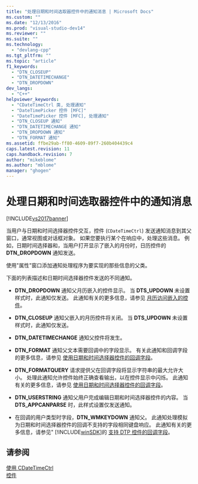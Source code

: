 ```yaml
---
title: "处理日期和时间选取器控件中的通知消息 | Microsoft Docs"
ms.custom: ""
ms.date: "12/13/2016"
ms.prod: "visual-studio-dev14"
ms.reviewer: ""
ms.suite: ""
ms.technology: 
  - "devlang-cpp"
ms.tgt_pltfrm: ""
ms.topic: "article"
f1_keywords: 
  - "DTN_CLOSEUP"
  - "DTN_DATETIMECHANGE"
  - "DTN_DROPDOWN"
dev_langs: 
  - "C++"
helpviewer_keywords: 
  - "CDateTimeCtrl 类, 处理通知"
  - "DateTimePicker 控件 [MFC]"
  - "DateTimePicker 控件 [MFC], 处理通知"
  - "DTN_CLOSEUP 通知"
  - "DTN_DATETIMECHANGE 通知"
  - "DTN_DROPDOWN 通知"
  - "DTN_FORMAT 通知"
ms.assetid: ffbe29ab-ff80-4609-89f7-260b404439c4
caps.latest.revision: 11
caps.handback.revision: 7
author: "mikeblome"
ms.author: "mblome"
manager: "ghogen"
---
```

# 处理日期和时间选取器控件中的通知消息
[!INCLUDE[vs2017banner](../assembler/inline/includes/vs2017banner.md)]

当用户与日期和时间选择器控件交互，控件 \(`CDateTimeCtrl`\) 发送通知消息到其父窗口，通常视图或对话框对象。  如果您要执行某个在响应中，处理这些消息。  例如，日期时间选择器和，当用户打开显示了嵌入的月份时，日历控件的 **DTN\_DROPDOWN** 通知发送。  
  
 使用"属性"窗口添加通知处理程序为要实现的那些信息的父类。  
  
 下面的列表描述和日期时间选择器控件发送的不同通知。  
  
-   **DTN\_DROPDOWN** 通知父月历嵌入的控件显示。  当 **DTS\_UPDOWN** 未设置样式时，此通知仅发送。  此通知有关的更多信息，请参见 [月历访问嵌入的控件](../mfc/accessing-the-embedded-month-calendar-control.md)。  
  
-   **DTN\_CLOSEUP** 通知父嵌入的月历控件将关闭。  当 **DTS\_UPDOWN** 未设置样式时，此通知仅发送。  
  
-   **DTN\_DATETIMECHANGE** 通知父控件将发生。  
  
-   **DTN\_FORMAT** 通知父文本需要回调中的字段显示。  有关此通知和回调字段的更多信息，请参见 [使用日期和时间选择器控件的回调字段](../mfc/using-callback-fields-in-a-date-and-time-picker-control.md)。  
  
-   **DTN\_FORMATQUERY** 请求提供父在回调字段将显示字符串的最大允许大小。  处理此通知允许控件始终正确查看输出，以在控件显示中闪烁。  此通知有关的更多信息，请参见 [使用日期和时间选择器控件的回调字段](../mfc/using-callback-fields-in-a-date-and-time-picker-control.md)。  
  
-   **DTN\_USERSTRING** 通知父用户完成编辑日期和时间选择器控件的内容。  当 **DTS\_APPCANPARSE** 时，此样式设置仅发送通知。  
  
-   在回调的用户类型时字段，**DTN\_WMKEYDOWN** 通知父。  此通知处理模拟为日期和时间选择器控件的回调不支持的字段相同键盘响应。  此通知有关的更多信息，请参见" [!INCLUDE[winSDK](../atl/includes/winsdk_md.md)]的 [支持 DTP 控件的回调字段](http://msdn.microsoft.com/library/windows/desktop/bb761726)。  
  
## 请参阅  
 [使用 CDateTimeCtrl](../mfc/using-cdatetimectrl.md)   
 [控件](../mfc/controls-mfc.md)